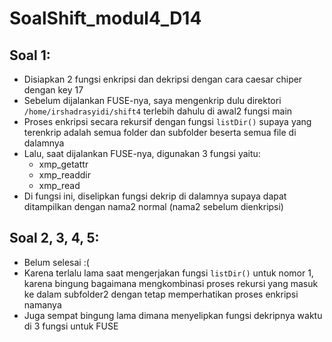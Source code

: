 # SoalShift_modul4_D14
## Soal 1:
- Disiapkan 2 fungsi enkripsi dan dekripsi dengan cara caesar chiper dengan key 17
- Sebelum dijalankan FUSE-nya, saya mengenkrip dulu direktori `/home/irshadrasyidi/shift4` terlebih dahulu di awal2 fungsi main
- Proses enkripsi secara rekursif dengan fungsi `listDir()` supaya yang terenkrip adalah semua folder dan subfolder beserta semua file di dalamnya
- Lalu, saat dijalankan FUSE-nya, digunakan 3 fungsi yaitu:
  - xmp_getattr
  - xmp_readdir
  - xmp_read
- Di fungsi ini, diselipkan fungsi dekrip di dalamnya supaya dapat ditampilkan dengan nama2 normal (nama2 sebelum dienkripsi)

## Soal 2, 3, 4, 5:
- Belum selesai :(
- Karena terlalu lama saat mengerjakan fungsi `listDir()` untuk nomor 1, karena bingung bagaimana mengkombinasi proses rekursi yang masuk ke dalam subfolder2 dengan tetap memperhatikan proses enkripsi namanya
- Juga sempat bingung lama dimana menyelipkan fungsi dekripnya waktu di 3 fungsi untuk FUSE
